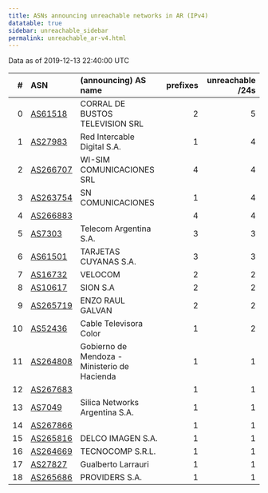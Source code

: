 ```yaml
---
title: ASNs announcing unreachable networks in AR (IPv4)
datatable: true
sidebar: unreachable_sidebar
permalink: unreachable_ar-v4.html
---
```


Data as of 2019-12-13 22:40:00 UTC


<div class="datatable-begin"></div>

|   # | ASN                                      | (announcing) AS name                         |   prefixes |   unreachable /24s |
|----:|:-----------------------------------------|:---------------------------------------------|-----------:|-------------------:|
|   0 | [AS61518](unreachable_AS61518-v4.html)   | CORRAL DE BUSTOS TELEVISION SRL              |          2 |                  5 |
|   1 | [AS27983](unreachable_AS27983-v4.html)   | Red Intercable Digital S.A.                  |          1 |                  4 |
|   2 | [AS266707](unreachable_AS266707-v4.html) | WI-SIM COMUNICACIONES SRL                    |          4 |                  4 |
|   3 | [AS263754](unreachable_AS263754-v4.html) | SN COMUNICACIONES                            |          1 |                  4 |
|   4 | [AS266883](unreachable_AS266883-v4.html) |                                              |          4 |                  4 |
|   5 | [AS7303](unreachable_AS7303-v4.html)     | Telecom Argentina S.A.                       |          3 |                  3 |
|   6 | [AS61501](unreachable_AS61501-v4.html)   | TARJETAS CUYANAS S.A.                        |          3 |                  3 |
|   7 | [AS16732](unreachable_AS16732-v4.html)   | VELOCOM                                      |          2 |                  2 |
|   8 | [AS10617](unreachable_AS10617-v4.html)   | SION S.A                                     |          2 |                  2 |
|   9 | [AS265719](unreachable_AS265719-v4.html) | ENZO RAUL GALVAN                             |          2 |                  2 |
|  10 | [AS52436](unreachable_AS52436-v4.html)   | Cable Televisora Color                       |          1 |                  2 |
|  11 | [AS264808](unreachable_AS264808-v4.html) | Gobierno de Mendoza - Ministerio de Hacienda |          1 |                  1 |
|  12 | [AS267683](unreachable_AS267683-v4.html) |                                              |          1 |                  1 |
|  13 | [AS7049](unreachable_AS7049-v4.html)     | Silica Networks Argentina S.A.               |          1 |                  1 |
|  14 | [AS267866](unreachable_AS267866-v4.html) |                                              |          1 |                  1 |
|  15 | [AS265816](unreachable_AS265816-v4.html) | DELCO IMAGEN S.A.                            |          1 |                  1 |
|  16 | [AS264669](unreachable_AS264669-v4.html) | TECNOCOMP S.R.L.                             |          1 |                  1 |
|  17 | [AS27827](unreachable_AS27827-v4.html)   | Gualberto Larrauri                           |          1 |                  1 |
|  18 | [AS265686](unreachable_AS265686-v4.html) | PROVIDERS S.A.                               |          1 |                  1 |

<div class="datatable-end"></div>
